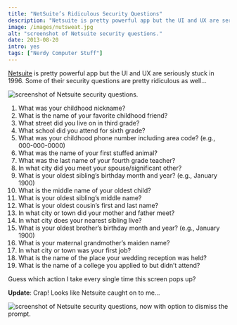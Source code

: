 ```yaml
---
title: "NetSuite’s Ridiculous Security Questions"
description: "Netsuite is pretty powerful app but the UI and UX are seriously stuck in 1996. Some of their security questions are pretty ridiculous as well."
image: /images/nutsweat.jpg
alt: "screenshot of Netsuite security questions."
date: 2013-08-20
intro: yes
tags: ["Nerdy Computer Stuff"]
---
```

[Netsuite](http://netsuite.com/) is pretty powerful app but the UI and UX are seriously stuck in 1996. Some of their security questions are pretty ridiculous as well...

![screenshot of Netsuite security questions.](/images/nutsweat.jpg)

1.  What was your childhood nickname?
2.  What is the name of your favorite childhood friend?
3.  What street did you live on in third grade?
4.  What school did you attend for sixth grade?
5.  What was your childhood phone number including area code? (e.g., 000-000-0000)
6.  What was the name of your first stuffed animal?
7.  What was the last name of your fourth grade teacher?
8.  In what city did you meet your spouse/significant other?
9.  What is your oldest sibling’s birthday month and year? (e.g., January 1900)
10. What is the middle name of your oldest child?
11. What is your oldest sibling’s middle name?
12. What is your oldest cousin’s first and last name?
13. In what city or town did your mother and father meet?
14. In what city does your nearest sibling live?
15. What is your oldest brother’s birthday month and year? (e.g., January 1900)
16. What is your maternal grandmother’s maiden name?
17. In what city or town was your first job?
18. What is the name of the place your wedding reception was held?
19. What is the name of a college you applied to but didn’t attend?

Guess which action I take every single time this screen pops up?

**Update**: Crap! Looks like Netsuite caught on to me...  

![screenshot of Netsuite security questions, now with option to dismiss the prompt.](/images/nutscrape.jpg)
